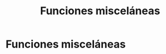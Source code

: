 ﻿---
title: " Funciones misceláneas"
Visible: false
---


# Funciones misceláneas

<section-index />

